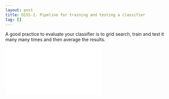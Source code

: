 ```yaml
---
layout: post
title: DISS-2. Pipeline for training and testing a classifier
tag: []
---
```


A good practice to evaluate your classifier is to grid search, train and test it many many times and then average the results. 

![Alt Text](../path/image.ext)

